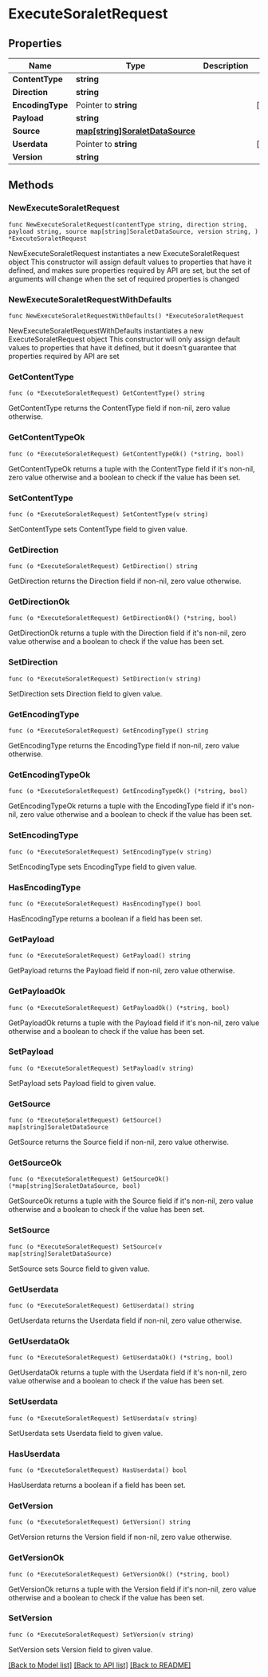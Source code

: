 # ExecuteSoraletRequest

## Properties

Name | Type | Description | Notes
------------ | ------------- | ------------- | -------------
**ContentType** | **string** |  | 
**Direction** | **string** |  | 
**EncodingType** | Pointer to **string** |  | [optional] 
**Payload** | **string** |  | 
**Source** | [**map[string]SoraletDataSource**](SoraletDataSource.md) |  | 
**Userdata** | Pointer to **string** |  | [optional] 
**Version** | **string** |  | 

## Methods

### NewExecuteSoraletRequest

`func NewExecuteSoraletRequest(contentType string, direction string, payload string, source map[string]SoraletDataSource, version string, ) *ExecuteSoraletRequest`

NewExecuteSoraletRequest instantiates a new ExecuteSoraletRequest object
This constructor will assign default values to properties that have it defined,
and makes sure properties required by API are set, but the set of arguments
will change when the set of required properties is changed

### NewExecuteSoraletRequestWithDefaults

`func NewExecuteSoraletRequestWithDefaults() *ExecuteSoraletRequest`

NewExecuteSoraletRequestWithDefaults instantiates a new ExecuteSoraletRequest object
This constructor will only assign default values to properties that have it defined,
but it doesn't guarantee that properties required by API are set

### GetContentType

`func (o *ExecuteSoraletRequest) GetContentType() string`

GetContentType returns the ContentType field if non-nil, zero value otherwise.

### GetContentTypeOk

`func (o *ExecuteSoraletRequest) GetContentTypeOk() (*string, bool)`

GetContentTypeOk returns a tuple with the ContentType field if it's non-nil, zero value otherwise
and a boolean to check if the value has been set.

### SetContentType

`func (o *ExecuteSoraletRequest) SetContentType(v string)`

SetContentType sets ContentType field to given value.


### GetDirection

`func (o *ExecuteSoraletRequest) GetDirection() string`

GetDirection returns the Direction field if non-nil, zero value otherwise.

### GetDirectionOk

`func (o *ExecuteSoraletRequest) GetDirectionOk() (*string, bool)`

GetDirectionOk returns a tuple with the Direction field if it's non-nil, zero value otherwise
and a boolean to check if the value has been set.

### SetDirection

`func (o *ExecuteSoraletRequest) SetDirection(v string)`

SetDirection sets Direction field to given value.


### GetEncodingType

`func (o *ExecuteSoraletRequest) GetEncodingType() string`

GetEncodingType returns the EncodingType field if non-nil, zero value otherwise.

### GetEncodingTypeOk

`func (o *ExecuteSoraletRequest) GetEncodingTypeOk() (*string, bool)`

GetEncodingTypeOk returns a tuple with the EncodingType field if it's non-nil, zero value otherwise
and a boolean to check if the value has been set.

### SetEncodingType

`func (o *ExecuteSoraletRequest) SetEncodingType(v string)`

SetEncodingType sets EncodingType field to given value.

### HasEncodingType

`func (o *ExecuteSoraletRequest) HasEncodingType() bool`

HasEncodingType returns a boolean if a field has been set.

### GetPayload

`func (o *ExecuteSoraletRequest) GetPayload() string`

GetPayload returns the Payload field if non-nil, zero value otherwise.

### GetPayloadOk

`func (o *ExecuteSoraletRequest) GetPayloadOk() (*string, bool)`

GetPayloadOk returns a tuple with the Payload field if it's non-nil, zero value otherwise
and a boolean to check if the value has been set.

### SetPayload

`func (o *ExecuteSoraletRequest) SetPayload(v string)`

SetPayload sets Payload field to given value.


### GetSource

`func (o *ExecuteSoraletRequest) GetSource() map[string]SoraletDataSource`

GetSource returns the Source field if non-nil, zero value otherwise.

### GetSourceOk

`func (o *ExecuteSoraletRequest) GetSourceOk() (*map[string]SoraletDataSource, bool)`

GetSourceOk returns a tuple with the Source field if it's non-nil, zero value otherwise
and a boolean to check if the value has been set.

### SetSource

`func (o *ExecuteSoraletRequest) SetSource(v map[string]SoraletDataSource)`

SetSource sets Source field to given value.


### GetUserdata

`func (o *ExecuteSoraletRequest) GetUserdata() string`

GetUserdata returns the Userdata field if non-nil, zero value otherwise.

### GetUserdataOk

`func (o *ExecuteSoraletRequest) GetUserdataOk() (*string, bool)`

GetUserdataOk returns a tuple with the Userdata field if it's non-nil, zero value otherwise
and a boolean to check if the value has been set.

### SetUserdata

`func (o *ExecuteSoraletRequest) SetUserdata(v string)`

SetUserdata sets Userdata field to given value.

### HasUserdata

`func (o *ExecuteSoraletRequest) HasUserdata() bool`

HasUserdata returns a boolean if a field has been set.

### GetVersion

`func (o *ExecuteSoraletRequest) GetVersion() string`

GetVersion returns the Version field if non-nil, zero value otherwise.

### GetVersionOk

`func (o *ExecuteSoraletRequest) GetVersionOk() (*string, bool)`

GetVersionOk returns a tuple with the Version field if it's non-nil, zero value otherwise
and a boolean to check if the value has been set.

### SetVersion

`func (o *ExecuteSoraletRequest) SetVersion(v string)`

SetVersion sets Version field to given value.



[[Back to Model list]](../README.md#documentation-for-models) [[Back to API list]](../README.md#documentation-for-api-endpoints) [[Back to README]](../README.md)


